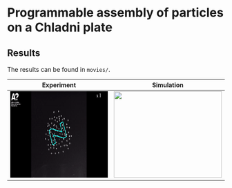 # Programmable assembly of particles on a Chladni plate

## Results
The results can be found in `movies/`.

**Experiment** | **Simulation**
------ | ------
<img src="Extra/Experiment.gif" width="300" height="200"  /> | <img src="Extra/Simulation.gif" width="250" height="200"  /> 




